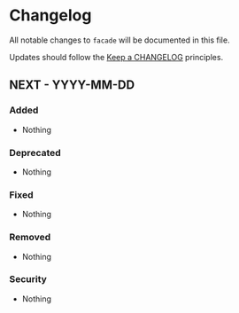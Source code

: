 # Changelog

All notable changes to `facade` will be documented in this file.

Updates should follow the [Keep a CHANGELOG](http://keepachangelog.com/) principles.

## NEXT - YYYY-MM-DD

### Added

* Nothing

### Deprecated

* Nothing

### Fixed

* Nothing

### Removed

* Nothing

### Security

* Nothing

